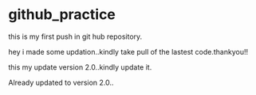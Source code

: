 # github_practice

this is my first push in git hub repository.

hey i made some updation..kindly take pull of the lastest code.thankyou!!


this my update version 2.0..kindly update it.

Already updated to version 2.0..

